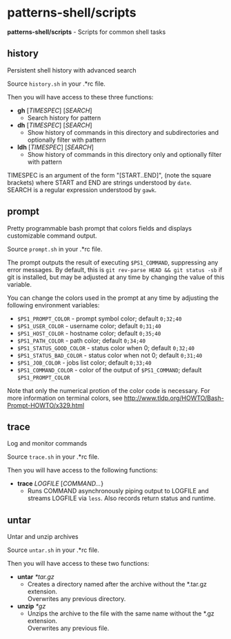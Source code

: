 # patterns-shell/scripts

**patterns-shell/scripts** - Scripts for common shell tasks


## history

Persistent shell history with advanced search

Source `history.sh` in your .\*rc file.

Then you will have access to these three functions:
* **gh** [*TIMESPEC*] [*SEARCH*]
  * Search history for pattern
* **dh** [*TIMESPEC*] [*SEARCH*]
  * Show history of commands in this directory and subdirectories and optionally filter with pattern
* **ldh** [*TIMESPEC*] [*SEARCH*]
  * Show history of commands in this directory only and optionally filter with pattern

TIMESPEC is an argument of the form "[START..END]", (note the square brackets)
where START and END are strings understood by `date`.  
SEARCH is a regular expression understood by `gawk`.



## prompt

Pretty programmable bash prompt that colors fields and displays customizable command output.

Source `prompt.sh` in your .\*rc file.

The prompt outputs the result of executing `$PS1_COMMAND`, suppressing any error messages.
By default, this is `git rev-parse HEAD && git status -sb` if git is installed,
but may be adjusted at any time by changing the value of this variable.

You can change the colors used in the prompt at any time by adjusting the following environment variables:

* `$PS1_PROMPT_COLOR` - prompt symbol color; default `0;32;40`
* `$PS1_USER_COLOR` - username color; default `0;31;40`
* `$PS1_HOST_COLOR` - hostname color; default `0;35;40`
* `$PS1_PATH_COLOR` - path color; default `0;34;40`
* `$PS1_STATUS_GOOD_COLOR` - status color when 0; default `0;32;40`
* `$PS1_STATUS_BAD_COLOR` - status color when not 0; default `0;31;40`
* `$PS1_JOB_COLOR` - jobs list color; default `0;33;40`
* `$PS1_COMMAND_COLOR` - color of the output of `$PS1_COMMAND`; default `$PS1_PROMPT_COLOR`

Note that only the numerical protion of the color code is necessary.
For more information on terminal colors, see http://www.tldp.org/HOWTO/Bash-Prompt-HOWTO/x329.html



## trace

Log and monitor commands

Source `trace.sh` in your .\*rc file.

Then you will have access to the following functions:
* **trace** *LOGFILE*  [*COMMAND...*}
  * Runs COMMAND asynchronously piping output to LOGFILE and
    streams LOGFILE via `less`. Also records return status
    and runtime.



## untar

Untar and unzip archives

Source `untar.sh` in your .\*rc file.

Then you will have access to these two functions:
* **untar** *\*tar.gz*
  * Creates a directory named after the archive without the \*.tar.gz extension.  
    Overwrites any previous directory.
* **unzip** *\*gz*
  * Unzips the archive to the file with the same name without the \*.gz extension.  
    Overwrites any previous file.
